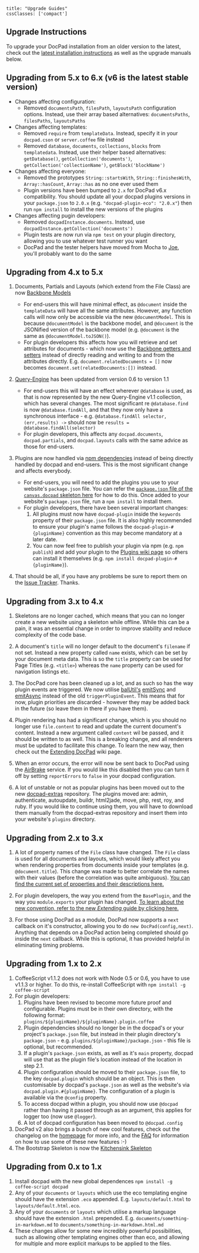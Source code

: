 ```
title: "Upgrade Guides"
cssClasses: ['compact']
```


## Upgrade Instructions

To upgrade your DocPad installation from an older version to the latest, check out the [latest installation instructions](/docpad/install) as well as the upgrade manuals below.


## Upgrading from 5.x to 6.x (v6 is the latest stable version)

- Changes affecting configuration:
	- Removed `documentsPath`, `filesPath`, `layoutsPath` configuration options. Instead, use their array based alternatives: `documentsPaths`, `filesPaths`, `layoutsPaths`
- Changes affecting templates:
	- Removed `require` from `templateData`. Instead, specify it in your `docpad.cson` or `server.coffee` file instead
	- Removed `database`, `documents`, `collections`, `blocks` from `templatedata`. Instead, use their helper based alternatives: `getDatabase()`, `getCollection('documents')`, `getCollection('collectionName')`, `getBlock('blockName')`
- Changes affecting everyone:
	- Removed the prototypes `String::startsWith`, `String::finishesWith`, `Array::hasCount`, `Array::has` as no one ever used them
	- Plugin versions have been bumped to `2.x` for DocPad v6.x compatibility. You should update all your docpad plugins versions in your `package.json` to `2.0.x` (e.g. `"docpad-plugin-eco": "2.0.x"`) then run `npm install` to install the new versions of the plugins
- Changes affecting pugin developers:
	- Removed `docpadInstance.documents`. Instead, use `docpadInstance.getCollection('documents')`
	- Plugin tests are now run via `npm test` on your plugin directory, allowing you to use whatever test runner you want
	- DocPad and the tester helpers have moved from Mocha to [Joe](http://github.com/bevry/joe), you'll probably want to do the same


## Upgrading from 4.x to 5.x

1. Documents, Partials and Layouts (which extend from the File Class) are now [Backbone Models](http://documentcloud.github.com/backbone/#Model)
	- For end-users this will have minimal effect, as `@document` inside the `templateData` will have all the same attributes. However, any function calls will now only be accessible via the new `@documentModel`. This is because `@documentModel` is the backbone model, and `@document` is the JSONified version of the backbone model (e.g. `@document` is the same as `@documentModel.toJSON()`).
	- For plugin developers this affects how you will retrieve and set attributes for documents - which now use the [Backbone getters and setters](http://documentcloud.github.com/backbone/#Model-get) instead of directly reading and writing to and from the attributes directly. E.g. `document.relatedDocuments = []` now becomes `document.set(relatedDocuments:[])` instead.

2. [Query-Engine](https://github.com/bevry/query-engine) has been updated from version 0.6 to version 1.1
	- For end-users this will have an effect wherever `@database` is used, as that is now represented by the new Query-Engine v1.1 collection, which has several changes. The most significant re `@database.find` is now `@database.findAll`, and that they now only have a synchronous interface - e.g. `@database.findAll selector, (err,results) ->` should now be `results = @database.findAll(selector)`
	- For plugin developers, this affects any `docpad.documents`, `docpad.partials`, and `docpad.layouts` calls with the same advice as those for end-users.

3. Plugins are now handled via [npm dependencies](http://npmjs.org/doc/json.html#dependencies) instead of being directly handled by docpad and end-users. This is the most significant change and affects everybody.
	- For end-users, you will need to add the plugins you use to your website's `package.json` file. You can refer the [`package.json` file of the `canvas.docpad` skeleton here](https://github.com/bevry/canvas.docpad/blob/docpad-5.x/package.json#L30-43) for how to do this. Once added to your website's `package.json` file, run a `npm install` to install them.
	- For plugin developers, there have been several important changes:
		1. All plugins must now have `docpad-plugin` inside the `keywords` property of their `package.json` file. It is also highly recommended to ensure your plugin's name follows the `docpad-plugin-#{pluginName}` convention as this may become mandatory at a later date.
		2. You can now feel free to publish your plugin via npm (e.g. `npm publish`) and add your plugin to the [Plugins wiki page](/docpad/plugins) so others can install it themselves (e.g. `npm install docpad-plugin-#{pluginName}`).

4. That should be all, if you have any problems be sure to report them on the [Issue Tracker](http://docpad.org/issues). Thanks.


## Upgrading from 3.x to 4.x

1. Skeletons are no longer cached, which means that you can no longer create a new website using a skeleton while offline. While this can be a pain, it was an essential change in order to improve stability and reduce complexity of the code base.

2. A document's `title` will no longer default to the document's `filename` if not set. Instead a new property called `name` exists, which can be set by your document meta data. This is so the `title` property can be used for Page Titles (e.g. `<title>`) whereas the `name` property can be used for navigation listings etc.

3. The DocPad core has been cleaned up a lot, and as such so has the way plugin events are triggered. We now utilise [balUtil's](https://github.com/balupton/bal-util.npm) [emitSync](https://github.com/balupton/bal-util.npm/blob/master/lib/events.coffee#L257) and [emitAsync](https://github.com/balupton/bal-util.npm/blob/master/lib/events.coffee#L241) instead of the old `triggerPluginEvent`. This means that for now, plugin priorities are discarded - however they may be added back in the future (so leave them in there if you have them).

4. Plugin rendering has had a significant change, which is you should no longer use `file.content` to read and update the current document's content. Instead a new argument called `content` wil be passed, and it should be written to as well. This is a breaking change, and all renderers must be updated to facilitate this change. To learn the new way, then check out the [Extending DocPad](/docpad/extend) wiki page.

5. When an error occurs, the error will now be sent back to DocPad using the [AirBrake](http://airbrake.io/) service. If you would like this disabled then you can turn it off by setting `reportErrors` to `false` in your docpad configuration.

6. A lot of unstable or not as popular plugins has been moved out to the new [docpad-extras](https://github.com/bevry/docpad-extras) repository. The plugins moved are: admin, authenticate, autoupdate, buildr, html2jade, move, php, rest, roy, and ruby. If you would like to continue using them, you will have to download them manually from the docpad-extras repository and insert them into your website's `plugins` directory.


## Upgrading from 2.x to 3.x

1. A lot of property names of the `File` class have changed. The `File` class is used for all documents and layouts, which would likely affect you when rendering properties from documents inside your templates (e.g. `@document.title`). This change was made to better correlate the names with their values (before the correlation was quite ambiguous). [You can find the current set of properties and their descriptions here.](https://github.com/bevry/docpad/blob/master/lib/file.coffee#L12)

2. For plugin developers, the way you extend from the `BasePlugin`, and the way you `module.exports` your plugin has changed. [To learn about the new convention, refer to the new _Extending_ guide by clicking here.](/docpad/extend)

3. For those using DocPad as a module, DocPad now supports a `next` callback on it's constructor, allowing you to do `new DocPad(config,next)`. Anything that depends on a DocPad action being completed should go inside the `next` callback. While this is optional, it has provided helpful in eliminating timing problems.

## Upgrading from 1.x to 2.x

1. CoffeeScript v1.1.2 does not work with Node 0.5 or 0.6, you have to use v1.1.3 or higher. To do this, re-install CoffeeScript with `npm install -g coffee-script`
2. For plugin developers:
	1. Plugins have been revised to become more future proof and configurable. Plugins must be in their own directory, with the following format: `plugins/${pluginName}/${pluginName}.plugin.coffee`
	2. Plugin dependencies should no longer be in the docpad's or your project's `package.json` file, but instead in their plugin directory's `package.json` - e.g. `plugins/${pluginName}/package.json` - this file is optional, but recommended.
	3. If a plugin's `package.json` exists, as well as it's `main` property, docpad will use that as the plugin file's location instead of the location in step 2.1.
	4. Plugin configuration should be moved to their `package.json` file, to the key `docpad.plugin` which should be an object. This is then customisable by docpad's `package.json` as well as the website's via `docpad.plugin.#{pluginName}`. The configuration of a plugin is available via the `@config` property.
	5. To access docpad within a plugin, you should now use `@docpad` rather than having it passed through as an argument, this applies for logger too (now use `@logger`).
	6. A lot of docpad configuration has been moved to `@docpad.config`
3. DocPad v2 also brings a bunch of new cool features, check out the changelog on the [homepage](https://github.com/balupton/docpad) for more info, and the [FAQ](https://github.com/balupton/docpad/wiki/FAQ) for information on how to use some of these new features :-)
4. The Bootstrap Skeleton is now the [Kitchensink Skeleton](https://github.com/balupton/kitchensink.docpad)


## Upgrading from 0.x to 1.x

1. Install docpad with the new global dependences `npm install -g coffee-script docpad`
2. Any of your `documents` or `layouts` which use the eco templating engine should have the extension `.eco` appended. E.g. `layouts/default.html` to `layouts/default.html.eco`.
3. Any of your `documents` or `layouts` which utilise a markup language should have the extension `.html` prepended. E.g. `documents/something-in-markdown.md` to `documents/something-in-markdown.html.md`
4. These changes allow for some new incredibly powerful possibilities, such as allowing other templating engines other than eco, and allowing for multiple and more explicit markups to be applied to the files.
